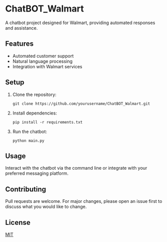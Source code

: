 # ChatBOT_Walmart

A chatbot project designed for Walmart, providing automated responses and assistance.


## Features

- Automated customer support
- Natural language processing
- Integration with Walmart services

## Setup

1. Clone the repository:
   ```
   git clone https://github.com/yourusername/ChatBOT_Walmart.git
   ```
2. Install dependencies:
   ```
   pip install -r requirements.txt
   ```
3. Run the chatbot:
   ```
   python main.py
   ```

## Usage

Interact with the chatbot via the command line or integrate with your preferred messaging platform.

## Contributing

Pull requests are welcome. For major changes, please open an issue first to discuss what you would like to change.

## License

[MIT](LICENSE)
